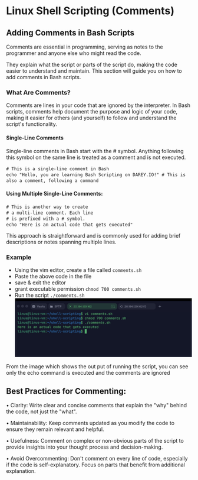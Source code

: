 # Linux Shell Scripting (Comments)

## Adding Comments in Bash Scripts
Comments are essential in programming, serving as notes to the programmer and anyone else who might read the code.

They explain what the script or parts of the script do, making the code easier to understand and maintain. This section will guide you on how to add comments in Bash scripts.

### What Are Comments?

Comments are lines in your code that are ignored by the interpreter. In Bash scripts, comments help document the purpose and logic of your code, making it easier for others (and yourself) to follow and understand the script's functionality.

#### Single-Line Comments
Single-line comments in Bash start with the # symbol. Anything following this symbol on the same line is treated as a comment and is not executed.

```
# This is a single-line comment in Bash
echo "Hello, you are learning Bash Scripting on DAREY.IO!" # This is also a comment, following a command
```

#### Using Multiple Single-Line Comments:

```
# This is another way to create
# a multi-line comment. Each line
# is prefixed with a # symbol.
echo "Here is an actual code that gets executed"
```

This approach is straightforward and is commonly used for adding brief descriptions or notes spanning multiple lines.

### Example
- Using the vim editor, create a file called `comments.sh`
- Paste the above code in the file
- save & exit the editor
- grant executable permission `chmod 700 comments.sh`
- Run the script `./comments.sh`
![comments](./images/01.comments.png)

From the image which shows the out put of running the script, you can see only the echo command is executed and the comments are ignored


## Best Practices for Commenting:

• Clarity: Write clear and concise comments that explain the "why" behind the code, not just the "what".

• Maintainability: Keep comments updated as you modify the code to ensure they remain relevant and helpful.

• Usefulness: Comment on complex or non-obvious parts of the script to provide insights into your thought process and decision-making.

• Avoid Overcommenting: Don't comment on every line of code, especially if the code is self-explanatory. Focus on parts that benefit from additional explanation.

